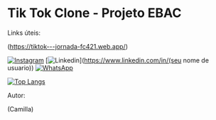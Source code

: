 
# Tik Tok Clone - Projeto EBAC

Links úteis:

(https://tiktok---jornada-fc421.web.app/)

[![Instagram](https://img.shields.io/badge/Instagram-E4405F?style=for-the-badge&logo=instagram&logoColor=white)](https://www.instagram.com/(camilladuque))
[![Linkedin](https://img.shields.io/badge/LinkedIn-0077B5?style=for-the-badge&logo=linkedin&logoColor=white)](https://www.linkedin.com/in/(seu nome de usuario))
[![WhatsApp](https://img.shields.io/badge/WhatsApp-25D366?style=for-the-badge&logo=whatsapp&logoColor=white)](https://wa.me/55(seunumerocomDDD))


[![Top Langs](https://github-readme-stats.vercel.app/api/top-langs/?username=NOMEDEEXEMPLO)](https://github.com/anuraghazra/github-readme-stats)

Autor:

(Camilla)

